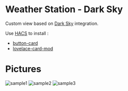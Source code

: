 # Weather Station - Dark Sky

Custom view based on [Dark Sky](https://www.home-assistant.io/integrations/darksky/) integration.

Use [HACS](https://github.com/hacs/integration) to install :
- [button-card](https://github.com/custom-cards/button-card)
- [lovelace-card-mod](https://github.com/thomasloven/lovelace-card-mod)


# Pictures

![sample1](https://i.ibb.co/Vt513KK/1.jpg)
![sample2](https://i.ibb.co/RHKhkRD/2.jpg)
![sample3](https://i.ibb.co/fk6wSv8/3.jpg)
